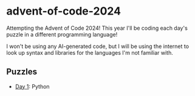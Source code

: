 # advent-of-code-2024

Attempting the Advent of Code 2024!
This year I'll be coding each day's puzzle in a different programming language!

I won't be using any AI-generated code, but I will be using the internet to look up syntax and libraries for the languages I'm not familiar with.

## Puzzles

- [Day 1](day1/): Python

